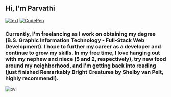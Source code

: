 ## Hi, I'm Parvathi

[![text](https://img.shields.io/badge/LinkedIn-0077B5?style=for-the-badge&logo=linkedin&logoColor=white)](https://www.linkedin.com/in/parvathi-kumar)
[![CodePen](https://img.shields.io/badge/CodePen-white?&logo=codepen&logoColor=black)](https://www.codepen.com/paaaarv)


### Currently, I'm freelancing as I work on obtaining my degree (B.S. Graphic Information Technology - Full-Stack Web Development). I hope to further my career as a developer and continue to grow my skills. In my free time, I love hanging out with my nephew and niece (5 and 2, respectively), try new food around my neighborhood, and I'm getting back into reading (just finished Remarkably Bright Creatures by Shelby van Pelt, highly recommend!). 
<!--
**paaaarv/paaaarv** is a ✨ _special_ ✨ repository because its `README.md` (this file) appears on your GitHub profile.

-->
<img src="https://github-readme-stats.vercel.app/api/top-langs?username=paaaarv&show_icons=true&locale=en&layout=compact&theme=chartreuse-dark" alt="ovi" />
